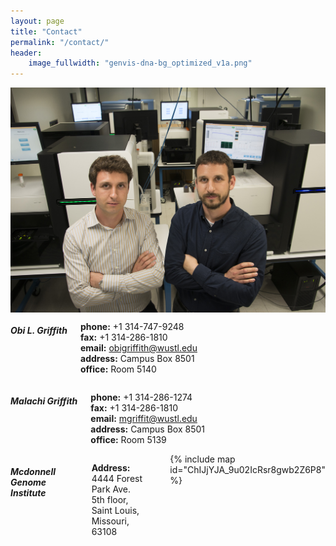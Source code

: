 ```yaml
---
layout: page
title: "Contact"
permalink: "/contact/"
header:
    image_fullwidth: "genvis-dna-bg_optimized_v1a.png"
---
```


<div class="row">
    <div class="small-12 small-centered columns">
        <img src="/assets/img/MalachiAndObi.jpg">
    </div>
</div>

<div class="row">
    <div class="small-6 columns">
    <h5>Obi L. Griffith</h5>
    <p>
      <b>phone:</b> +1 314-747-9248<br>
      <b>fax:</b> +1 314-286-1810<br>
      <b>email:</b> <a href="mailto:obigriffith@wustl.edu">obigriffith@wustl.edu</a><br>
      <b>address:</b> Campus Box 8501<br>
      <b>office:</b> Room 5140<br>
    </p>
    </div>
    <div class="small-6 columns">
        <h5>Malachi Griffith</h5>
        <p>
          <b>phone:</b> +1 314-286-1274<br>
          <b>fax:</b> +1 314-286-1810<br>
          <b>email:</b> <a href="mailto:mgriffit@wustl.edu">mgriffit@wustl.edu</a><br>
          <b>address:</b> Campus Box 8501<br>
          <b>office:</b> Room 5139<br>
        </p>
    </div>
</div>

<div class="row">
    <div class="small-12 small-centered columns">
        <h5>Mcdonnell Genome Institute</h5>
        <p>
          <b>Address:</b><br> 4444 Forest Park Ave.<br>
          5th floor,<br>
          Saint Louis, Missouri, 63108<br>
        </p>
        {% include map id="ChIJjYJA_9u02IcRsr8gwb2Z6P8" %}
    </div>
</div>
